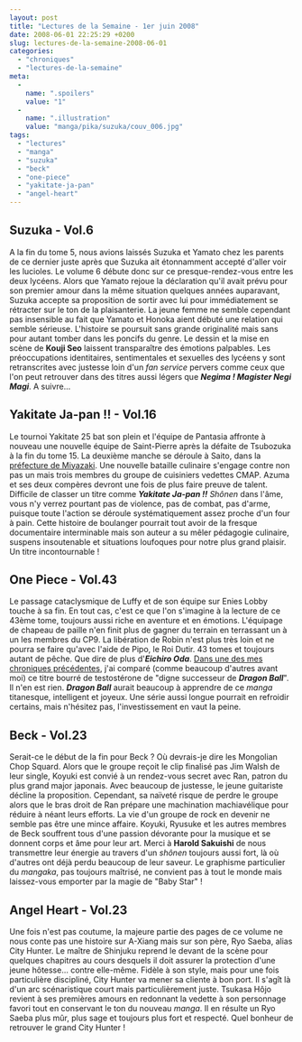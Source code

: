 ```yaml
---
layout: post
title: "Lectures de la Semaine - 1er juin 2008"
date: 2008-06-01 22:25:29 +0200
slug: lectures-de-la-semaine-2008-06-01
categories:
  - "chroniques"
  - "lectures-de-la-semaine"
meta:
  -
    name: ".spoilers"
    value: "1"
  -
    name: ".illustration"
    value: "manga/pika/suzuka/couv_006.jpg"
tags:
  - "lectures"
  - "manga"
  - "suzuka"
  - "beck"
  - "one-piece"
  - "yakitate-ja-pan"
  - "angel-heart"
---
```


Suzuka - Vol.6
--------------

 A la fin du tome 5, nous avions laissés Suzuka et Yamato chez les parents de ce dernier juste après que Suzuka ait étonnamment accepté d'aller voir les lucioles. Le volume 6 débute donc sur ce presque-rendez-vous entre les deux lycéens. Alors que Yamato rejoue la déclaration qu'il avait prévu pour son premier amour dans la même situation quelques années auparavant, Suzuka accepte sa proposition de sortir avec lui pour immédiatement se rétracter sur le ton de la plaisanterie. La jeune femme ne semble cependant pas insensible au fait que Yamato et Honoka aient débuté une relation qui semble sérieuse. L'histoire se poursuit sans grande originalité mais sans pour autant tomber dans les poncifs du genre. Le dessin et la mise en scène de **Kouji Seo** laissent transparaître des émotions palpables. Les préoccupations identitaires, sentimentales et sexuelles des lycéens y sont retranscrites avec justesse loin d'un _fan service_ pervers comme ceux que l'on peut retrouver dans des titres aussi légers que **_Negima ! Magister Negi Magi_**. A suivre...

Yakitate Ja-pan !! - Vol.16
---------------------------

 Le tournoi Yakitate 25 bat son plein et l'équipe de Pantasia affronte à nouveau une nouvelle équipe de Saint-Pierre après la défaite de Tsubozuka à la fin du tome 15. La deuxième manche se déroule à Saito, dans la [préfecture de Miyazaki](http://maps.google.fr/maps?f=q&hl=fr&geocode=&q=miyazaki,+japon&ie=UTF8&z=11). Une nouvelle bataille culinaire s'engage contre non pas un mais trois membres du groupe de cuisiniers vedettes CMAP. Azuma et ses deux compères devront une fois de plus faire preuve de talent. Difficile de classer un titre comme _**Yakitate Ja-pan !!**_ _Shônen_ dans l'âme, vous n'y verrez pourtant pas de violence, pas de combat, pas d'arme, puisque toute l'action se déroule systématiquement assez proche d'un four à pain. Cette histoire de boulanger pourrait tout avoir de la fresque documentaire interminable mais son auteur a su mêler pédagogie culinaire, suspens insoutenable et situations loufoques pour notre plus grand plaisir. Un titre incontournable !

One Piece - Vol.43
------------------

 Le passage cataclysmique de Luffy et de son équipe sur Enies Lobby touche à sa fin. En tout cas, c'est ce que l'on s'imagine à la lecture de ce 43ème tome, toujours aussi riche en aventure et en émotions. L'équipage de chapeau de paille n'en finit plus de gagner du terrain en terrassant un à un les membres du CP9. La libération de Robin n'est plus très loin et ne pourra se faire qu'avec l'aide de Pipo, le Roi Dutir. 43 tomes et toujours autant de pêche. Que dire de plus d'_**Eichiro Oda**_. [Dans une des mes chroniques précédentes](one-piece-vol-23), j'ai comparé (comme beaucoup d'autres avant moi) ce titre bourré de testostérone de "digne successeur de _**Dragon Ball**_". Il n'en est rien. _**Dragon Ball**_ aurait beaucoup à apprendre de ce _manga_ titanesque, intelligent et joyeux. Une série aussi longue pourrait en refroidir certains, mais n'hésitez pas, l'investissement en vaut la peine.

Beck - Vol.23
-------------

 Serait-ce le début de la fin pour Beck ? Où devrais-je dire les Mongolian Chop Squard. Alors que le groupe reçoit le clip finalisé pas Jim Walsh de leur single, Koyuki est convié à un rendez-vous secret avec Ran, patron du plus grand major japonais. Avec beaucoup de justesse, le jeune guitariste décline la proposition. Cependant, sa naïveté risque de perdre le groupe alors que le bras droit de Ran prépare une machination machiavélique pour réduire à néant leurs efforts. La vie d'un groupe de rock en devenir ne semble pas être une mince affaire. Koyuki, Ryusuke et les autres membres de Beck souffrent tous d'une passion dévorante pour la musique et se donnent corps et âme pour leur art. Merci à **Harold Sakuishi** de nous transmettre leur énergie au travers d'un _shônen_ toujours aussi fort, là où d'autres ont déjà perdu beaucoup de leur saveur. Le graphisme particulier du _mangaka_, pas toujours maîtrisé, ne convient pas à tout le monde mais laissez-vous emporter par la magie de "Baby Star" !

Angel Heart - Vol.23
--------------------

 Une fois n'est pas coutume, la majeure partie des pages de ce volume ne nous conte pas une histoire sur A-Xiang mais sur son père, Ryo Saeba, alias City Hunter. Le maître de Shinjuku reprend le devant de la scène pour quelques chapitres au cours desquels il doit assurer la protection d'une jeune hôtesse... contre elle-même. Fidèle à son style, mais pour une fois particulière discipliné, City Hunter va mener sa cliente à bon port. Il s'agît là d'un arc scénaristique court mais particulièrement juste. Tsukasa Hôjo revient à ses premières amours en redonnant la vedette à son personnage favori tout en conservant le ton du nouveau _manga_. Il en résulte un Ryo Saeba plus mûr, plus sage et toujours plus fort et respecté. Quel bonheur de retrouver le grand City Hunter !